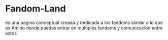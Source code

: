 # Fandom-Land
es una pagina conceptual creada y dedicada a los fandoms similar a lo que es Amino donde puedas entrar en multiples fandoms y comunicacion entre estos
